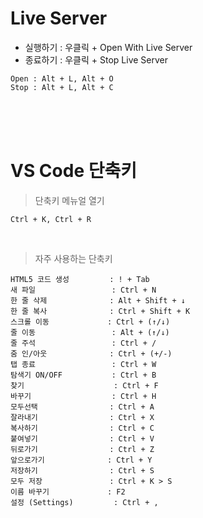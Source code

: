 

# Live Server 
- 실행하기 : 우클릭 + Open With Live Server
- 종료하기 : 우클릭 + Stop Live Server
``` 
Open : Alt + L, Alt + O
Stop : Alt + L, Alt + C
```

<br><br><br>

# VS Code 단축키

>단축키 메뉴얼 열기
```
Ctrl + K, Ctrl + R
```
<br>

>자주 사용하는 단축키
```
HTML5 코드 생성         : ! + Tab        
새 파일                 : Ctrl + N
한 줄 삭제              : Alt + Shift + ↓
한 줄 복사              : Ctrl + Shift + K
스크롤 이동             : Ctrl + (↑/↓)
줄 이동                 : Alt + (↑/↓)
줄 주석                 : Ctrl + /
줌 인/아웃              : Ctrl + (+/-)
탭 종료                 : Ctrl + W
탐색기 ON/OFF           : Ctrl + B
찾기                    : Ctrl + F
바꾸기                  : Ctrl + H
모두선택                : Ctrl + A
잘라내기                : Ctrl + X
복사하기                : Ctrl + C
붙여넣기                : Ctrl + V
뒤로가기                : Ctrl + Z
앞으로가기              : Ctrl + Y
저장하기                : Ctrl + S
모두 저장               : Ctrl + K > S
이름 바꾸기             : F2
설정 (Settings)         : Ctrl + ,
```
<br>

